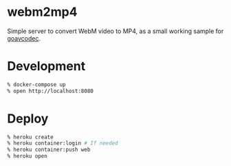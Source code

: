 
# webm2mp4

Simple server to convert WebM video to MP4, as a small working sample for [goavcodec](https://github.com/otiai10/goavcodec).

# Development

```sh
% docker-compose up
% open http://localhost:8080
```

# Deploy

```sh
% heroku create
% heroku container:login # If needed
% heroku container:push web
% heroku open
```
